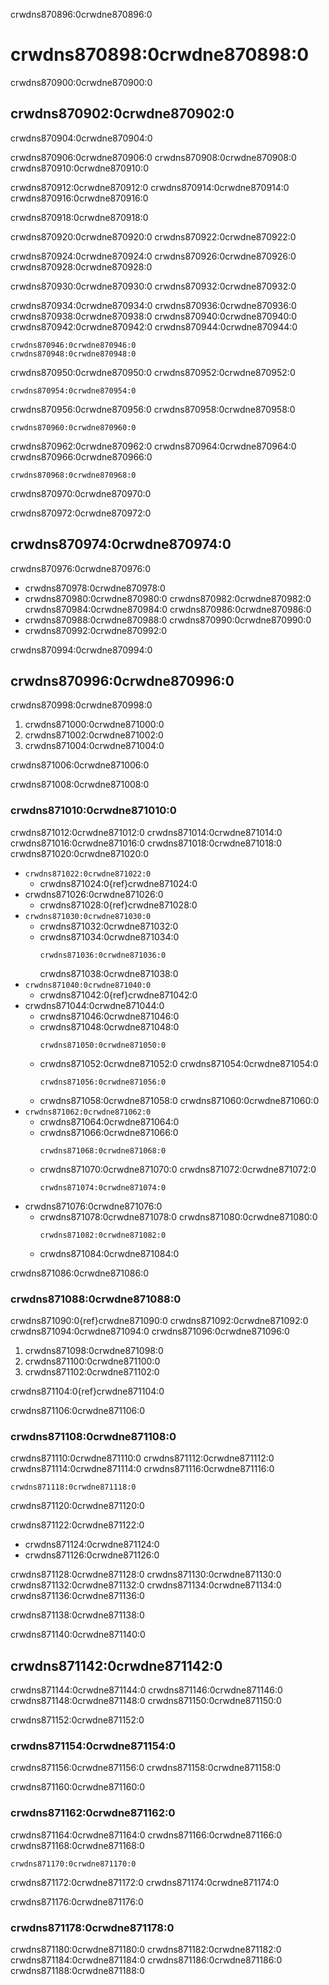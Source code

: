 crwdns870896:0crwdne870896:0
# crwdns870898:0crwdne870898:0

crwdns870900:0crwdne870900:0
## crwdns870902:0crwdne870902:0

crwdns870904:0crwdne870904:0

crwdns870906:0crwdne870906:0 crwdns870908:0crwdne870908:0 crwdns870910:0crwdne870910:0

crwdns870912:0crwdne870912:0 crwdns870914:0crwdne870914:0 crwdns870916:0crwdne870916:0

crwdns870918:0crwdne870918:0

crwdns870920:0crwdne870920:0 crwdns870922:0crwdne870922:0

crwdns870924:0crwdne870924:0 crwdns870926:0crwdne870926:0 crwdns870928:0crwdne870928:0

crwdns870930:0crwdne870930:0 crwdns870932:0crwdne870932:0

crwdns870934:0crwdne870934:0 crwdns870936:0crwdne870936:0 crwdns870938:0crwdne870938:0 crwdns870940:0crwdne870940:0 crwdns870942:0crwdne870942:0 crwdns870944:0crwdne870944:0

```{figure} ../../figures/binder-comic.png
crwdns870946:0crwdne870946:0
crwdns870948:0crwdne870948:0
```

crwdns870950:0crwdne870950:0 crwdns870952:0crwdne870952:0

```{figure} ../../figures/binder-home.png
crwdns870954:0crwdne870954:0
```

crwdns870956:0crwdne870956:0 crwdns870958:0crwdne870958:0

```{figure} ../../figures/binder-terminal.png
crwdns870960:0crwdne870960:0
```

crwdns870962:0crwdne870962:0 crwdns870964:0crwdne870964:0 crwdns870966:0crwdne870966:0

```{figure} ../../figures/binder-notebook.png
crwdns870968:0crwdne870968:0
```

crwdns870970:0crwdne870970:0

crwdns870972:0crwdne870972:0
## crwdns870974:0crwdne870974:0

crwdns870976:0crwdne870976:0

- crwdns870978:0crwdne870978:0
- crwdns870980:0crwdne870980:0 crwdns870982:0crwdne870982:0 crwdns870984:0crwdne870984:0 crwdns870986:0crwdne870986:0
- crwdns870988:0crwdne870988:0 crwdns870990:0crwdne870990:0
- crwdns870992:0crwdne870992:0

crwdns870994:0crwdne870994:0
## crwdns870996:0crwdne870996:0

crwdns870998:0crwdne870998:0

1. crwdns871000:0crwdne871000:0
2. crwdns871002:0crwdne871002:0
3. crwdns871004:0crwdne871004:0

crwdns871006:0crwdne871006:0

crwdns871008:0crwdne871008:0
### crwdns871010:0crwdne871010:0

crwdns871012:0crwdne871012:0 crwdns871014:0crwdne871014:0 crwdns871016:0crwdne871016:0 crwdns871018:0crwdne871018:0 crwdns871020:0crwdne871020:0

- `crwdns871022:0crwdne871022:0`
  - crwdns871024:0{ref}crwdne871024:0
- crwdns871026:0crwdne871026:0
  - crwdns871028:0{ref}crwdne871028:0
- `crwdns871030:0crwdne871030:0`
  - crwdns871032:0crwdne871032:0
  - crwdns871034:0crwdne871034:0
    ```
    crwdns871036:0crwdne871036:0
    ```
    crwdns871038:0crwdne871038:0
- `crwdns871040:0crwdne871040:0`
  - crwdns871042:0{ref}crwdne871042:0
- crwdns871044:0crwdne871044:0
  - crwdns871046:0crwdne871046:0
  - crwdns871048:0crwdne871048:0
    ```
    crwdns871050:0crwdne871050:0
    ```
  - crwdns871052:0crwdne871052:0 crwdns871054:0crwdne871054:0
    ```
    crwdns871056:0crwdne871056:0
    ```
  - crwdns871058:0crwdne871058:0 crwdns871060:0crwdne871060:0
- `crwdns871062:0crwdne871062:0`
  - crwdns871064:0crwdne871064:0
  - crwdns871066:0crwdne871066:0
    ```
    crwdns871068:0crwdne871068:0
    ```
  - crwdns871070:0crwdne871070:0 crwdns871072:0crwdne871072:0
    ```
    crwdns871074:0crwdne871074:0
    ```
- crwdns871076:0crwdne871076:0
  - crwdns871078:0crwdne871078:0 crwdns871080:0crwdne871080:0
    ```
    crwdns871082:0crwdne871082:0
    ```
  - crwdns871084:0crwdne871084:0

crwdns871086:0crwdne871086:0
### crwdns871088:0crwdne871088:0

crwdns871090:0{ref}crwdne871090:0 crwdns871092:0crwdne871092:0 crwdns871094:0crwdne871094:0 crwdns871096:0crwdne871096:0

1. crwdns871098:0crwdne871098:0
2. crwdns871100:0crwdne871100:0
3. crwdns871102:0crwdne871102:0

crwdns871104:0{ref}crwdne871104:0

crwdns871106:0crwdne871106:0
### crwdns871108:0crwdne871108:0

crwdns871110:0crwdne871110:0 crwdns871112:0crwdne871112:0 crwdns871114:0crwdne871114:0 crwdns871116:0crwdne871116:0

```{figure} ../../figures/mybinder-gen-link.png
crwdns871118:0crwdne871118:0
```

crwdns871120:0crwdne871120:0

crwdns871122:0crwdne871122:0

- crwdns871124:0crwdne871124:0
- crwdns871126:0crwdne871126:0

crwdns871128:0crwdne871128:0 crwdns871130:0crwdne871130:0 crwdns871132:0crwdne871132:0 crwdns871134:0crwdne871134:0 crwdns871136:0crwdne871136:0

crwdns871138:0crwdne871138:0

crwdns871140:0crwdne871140:0
## crwdns871142:0crwdne871142:0

crwdns871144:0crwdne871144:0 crwdns871146:0crwdne871146:0 crwdns871148:0crwdne871148:0 crwdns871150:0crwdne871150:0

crwdns871152:0crwdne871152:0
### crwdns871154:0crwdne871154:0

crwdns871156:0crwdne871156:0 crwdns871158:0crwdne871158:0

crwdns871160:0crwdne871160:0
### crwdns871162:0crwdne871162:0

crwdns871164:0crwdne871164:0 crwdns871166:0crwdne871166:0 crwdns871168:0crwdne871168:0
```
crwdns871170:0crwdne871170:0
```

crwdns871172:0crwdne871172:0 crwdns871174:0crwdne871174:0

crwdns871176:0crwdne871176:0
### crwdns871178:0crwdne871178:0

crwdns871180:0crwdne871180:0 crwdns871182:0crwdne871182:0 crwdns871184:0crwdne871184:0 crwdns871186:0crwdne871186:0 crwdns871188:0crwdne871188:0
